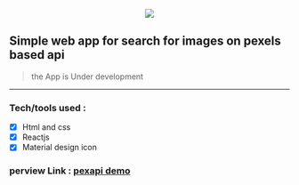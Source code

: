<p align="center" width="100%">

<img src="https://pexapi.netlify.app/static/media/logo.25e2d41a10b898e10620.svg">

</p>

## Simple web app for search for images on pexels based api

> the App is Under development

---

### Tech/tools used :

- [x] Html and css
- [x] Reactjs
- [x] Material design icon

### perview Link : [ pexapi demo ](https://pexapi.netlify.app/)
